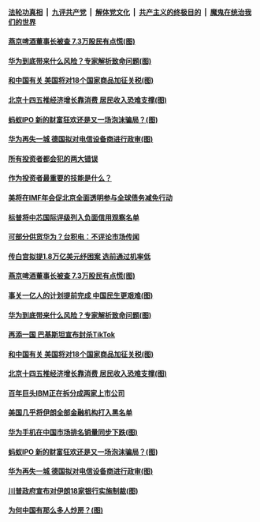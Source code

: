 

####  [法轮功真相](../../../../basic/blob/master/README.md?t=10110902) &nbsp;|&nbsp; [九评共产党](../../../../9ping.md/blob/master/README.md?t=10110902) &nbsp;|&nbsp; [解体党文化](../../../../jtdwh.md/blob/master/README.md?t=10110902)  &nbsp;|&nbsp; [共产主义的终极目的](../../../../gczydzjmd.md/blob/master/README.md?t=10110902) &nbsp;|&nbsp; [魔鬼在统治我们的世界](../../../../mgztzwmdsj.md/blob/master/README.md?t=10110902) 

#### [燕京啤酒董事长被查 7.3万股民有点慌(图)](../pages/p5/948749.md?t=10110902) 

#### [华为到底带来什么风险？专家解析致命问题(图)](../pages/p5/948718.md?t=10110902) 

#### [和中国有关 美国将对18个国家商品加征关税(图)](../pages/p5/948703.md?t=10110902) 

#### [北京十四五推经济增长靠消费 居民收入恐难支撑(图)](../pages/p5/948701.md?t=10110902) 

#### [蚂蚁IPO 新的财富狂欢还是又一场泡沫骗局？(图)](../pages/p5/948642.md?t=10110902) 

#### [华为再失一城 德国拟对电信设备商进行政审(图)](../pages/p5/948671.md?t=10110902) 

#### [所有投资者都会犯的两大错误](../pages/p5/948835.md?t=10110902) 

#### [作为投资者最重要的技能是什么？](../pages/p5/948834.md?t=10110902) 

#### [美将在IMF年会促北京全面透明参与全球债务减免行动](../pages/p5/948824.md?t=10110902) 

#### [标普将中芯国际评级列入负面信用观察名单](../pages/p5/948814.md?t=10110902) 

#### [可部分供货华为？台积电：不评论市场传闻](../pages/p5/948796.md?t=10110902) 

#### [传白宫拟提1.8万亿美元纾困案 选前通过机率低](../pages/p5/948795.md?t=10110902) 

#### [燕京啤酒董事长被查 7.3万股民有点慌(图)](../pages/p5/948749.md?t=10110902) 

#### [事关一亿人的计划提前完成 中国民生更艰难(图)](../pages/p5/948689.md?t=10110902) 

#### [华为到底带来什么风险？专家解析致命问题(图)](../pages/p5/948718.md?t=10110902) 

#### [再添一国 巴基斯坦宣布封杀TikTok](../pages/p5/948733.md?t=10110902) 

#### [和中国有关 美国将对18个国家商品加征关税(图)](../pages/p5/948703.md?t=10110902) 

#### [北京十四五推经济增长靠消费 居民收入恐难支撑(图)](../pages/p5/948701.md?t=10110902) 

#### [百年巨头IBM正在拆分成两家上市公司](../pages/p5/948699.md?t=10110902) 

#### [美国几乎将伊朗全部金融机构打入黑名单](../pages/p5/948690.md?t=10110902) 

#### [华为手机在中国市场排名销量同步下跌(图)](../pages/p5/948681.md?t=10110902) 

#### [蚂蚁IPO 新的财富狂欢还是又一场泡沫骗局？(图)](../pages/p5/948642.md?t=10110902) 

#### [华为再失一城 德国拟对电信设备商进行政审(图)](../pages/p5/948671.md?t=10110902) 

#### [川普政府宣布对伊朗18家银行实施制裁(图)](../pages/p5/948665.md?t=10110902) 


#### [为何中国有那么多人炒房？(图)](../pages/p5/948629.md?t=10110902) 

